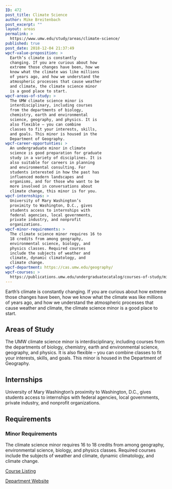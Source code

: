 ```yaml
---
ID: 472
post_title: Climate Science
author: Mike Breitenbach
post_excerpt: ""
layout: areas
permalink: >
  https://www.umw.edu/study/areas/climate-science/
published: true
post_date: 2018-12-04 21:37:49
wpcf-value-proposition: >
  Earth’s climate is constantly
  changing. If you are curious about how
  extreme those changes have been, how we
  know what the climate was like millions
  of years ago, and how we understand the
  atmospheric processes that cause weather
  and climate, the climate science minor
  is a good place to start.
wpcf-areas-of-study: >
  The UMW climate science minor is
  interdisciplinary, including courses
  from the departments of biology,
  chemistry, earth and environmental
  science, geography, and physics. It is
  also flexible – you can combine
  classes to fit your interests, skills,
  and goals. This minor is housed in the
  Department of Geography.
wpcf-career-opportunties: >
  An undergraduate minor in climate
  science is good preparation for graduate
  study in a variety of disciplines. It is
  also suitable for careers in planning
  and environmental consulting. For
  students interested in how the past has
  influenced modern landscapes and
  organisms, and for those who want to be
  more involved in conversations about
  climate change, this minor is for you.
wpcf-internships: >
  University of Mary Washington’s
  proximity to Washington, D.C., gives
  students access to internships with
  federal agencies, local governments,
  private industry, and nonprofit
  organizations.
wpcf-minor-requirements: >
  The climate science minor requires 16 to
  18 credits from among geography,
  environmental science, biology, and
  physics classes. Required courses
  include the subjects of weather and
  climate, dynamic climatology, and
  climate change.
wpcf-department: https://cas.umw.edu/geography/
wpcf-courses: >
  https://publications.umw.edu/undergraduatecatalog/courses-of-study/minors/climate-science-minor/
---
```


<!-- End Types Custom Fields -->
<!-- Types Custom Fields: -->

<!-- value-proposition -->
Earth’s climate is constantly changing. If you are curious about how extreme those changes have been, how we know what the climate was like millions of years ago, and how we understand the atmospheric processes that cause weather and climate, the climate science minor is a good place to start.
<!-- End value-proposition -->

<!-- areas-of-study -->
<h2>Areas of Study</h2>The UMW climate science minor is interdisciplinary, including courses from the departments of biology, chemistry, earth and environmental science, geography, and physics. It is also flexible – you can combine classes to fit your interests, skills, and goals. This minor is housed in the Department of Geography.
<!-- End areas-of-study -->

<!-- internships -->
<h2>Internships</h2>University of Mary Washington’s proximity to Washington, D.C., gives students access to internships with federal agencies, local governments, private industry, and nonprofit organizations.
<!-- End internships -->

<!-- requirements -->
<h2>Requirements</h2>
<!-- minor-requirements -->
<h3>Minor Requirements</h3>The climate science minor requires 16 to 18 credits from among geography, environmental science, biology, and physics classes. Required courses include the subjects of weather and climate, dynamic climatology, and climate change.
<!-- End minor-requirements -->

<!-- End requirements -->

<!-- courses -->
<a href="https://publications.umw.edu/undergraduatecatalog/courses-of-study/minors/climate-science-minor/" class="button">Course Listing</a>
<!-- End courses -->

<!-- department -->
<a href="https://cas.umw.edu/geography/" class="button">Department Website</a>
<!-- End department -->

<!-- End Types Custom Fields -->